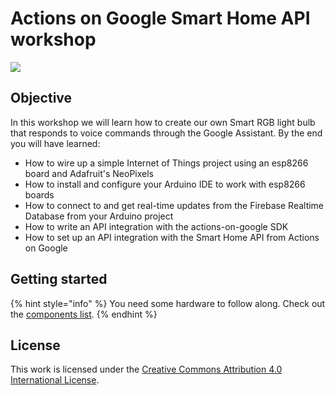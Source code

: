 # Actions on Google Smart Home API  workshop

[![](https://img.shields.io/badge/license-CC--BY%204.0-green.svg)](https://creativecommons.org/licenses/by/4.0/)

## Objective

In this workshop we will learn how to create our own Smart RGB light bulb that responds to  voice commands through the Google Assistant.
By the end you will have learned:

* How to wire up a simple Internet of Things project using an esp8266 board and Adafruit's NeoPixels
* How to install and configure your Arduino IDE to work with esp8266 boards
* How to connect to and get real-time updates from the Firebase Realtime Database from your Arduino project
* How to write an API integration with the actions-on-google SDK
* How to set up an API integration with the Smart Home API from Actions on Google

## Getting started 

{% hint style="info" %}
You need some hardware to follow along. Check out the [components list](chapters/00-components.md).
{% endhint %}

## License

This work is licensed under the [Creative Commons Attribution 4.0 International License](http://creativecommons.org/licenses/by/4.0/). 

